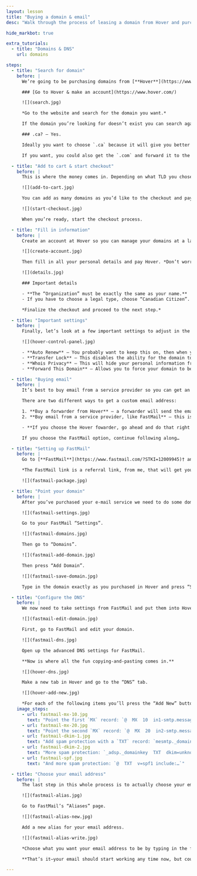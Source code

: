 ```yaml
---
layout: lesson
title: "Buying a domain & email"
desc: "Walk through the process of leasing a domain from Hover and purchasing an email account from FastMail."

hide_markbot: true

extra_tutorials:
  - title: "Domains & DNS"
    url: domains

steps:
  - title: "Search for domain"
    before: |
      We’re going to be purchasing domains from [**Hover**](https://www.hover.com/), a small Canadian domain registrar with amazing customer service.

      ### [Go to Hover & make an account](https://www.hover.com/)

      ![](search.jpg)

      *Go to the website and search for the domain you want.*

      If the domain you’re looking for doesn’t exist you can search again or find a different TLD.

      ### .ca? — Yes.

      Ideally you want to choose `.ca` because it will give you better search results juice for Canadian searchers.

      If you want, you could also get the `.com` and forward it to the `.ca` so they act as the same website.

  - title: "Add to cart & start checkout"
    before: |
      This is where the money comes in. Depending on what TLD you chose you’ll be charged a different amount—some of the new fancier ones are more expensive.

      ![](add-to-cart.jpg)

      You can add as many domains as you’d like to the checkout and pay for all of them once.

      ![](start-checkout.jpg)

      When you’re ready, start the checkout process.

  - title: "Fill in information"
    before: |
      Create an account at Hover so you can manage your domains at a later time. **Remember your password!**

      ![](create-account.jpg)

      Then fill in all your personal details and pay Hover. *Don’t worry these personal details are not going to be shown publicly unless you want.*

      ![](details.jpg)

      ### Important details

      - **The “Organization” must be exactly the same as your name.**
      - If you have to choose a legal type, choose “Canadian Citizen”.

      *Finalize the checkout and proceed to the next step.*

  - title: "Important settings"
    before: |
      Finally, let’s look at a few important settings to adjust in the Hover domain control panel.

      ![](hover-control-panel.jpg)

      - **Auto Renew** — You probably want to keep this on, then when your domain lease is about to expire your registrar will automatically charge your credit card to register the domain again. You will receive notice e-mails before this happens.
      - **Transfer Lock** — This disables the ability for the domain to be transfered to another registrar. If you want to transfer your domain you’d have to turn this feature off.
      - **Whois Privacy** — This will hide your personal information from WHOIS lookups. So, if someone searched your domain in the WHOIS database they would not be able to see your address and phone number. If your registrar is charging you extra for this you’re getting ripped off.
      - **Forward This Domain** — Allows you to force your domain to be redirected to another location. I use this often if I purchase both the .ca and the .com. I forward the .com to the .ca so that if anyone types .com into their browser it will automatically take them to the primary .ca domain.

  - title: "Buying email"
    before: |
      It’s best to buy email from a service provider so you can get an email address for your custom domain. I often buy my e-mail services from [FastMail](https://www.fastmail.com/?STKI=12009945)† because they are independent and have great customer service.

      There are two different ways to get a custom email address:

      1. **Buy a forwarder from Hover** — a forwarder will send the email to another address, like Gmail or something. But you can never respond from the custom email address.
      2. **Buy email from a service provider, like FastMail** — this is what I would recommend, it will give you a completely separate, business account tied to your domain.

      - **If you choose the Hover fowarder, go ahead and do that right in your Hover account—then you’re done—don’t continue this lesson.**

      If you choose the FastMail option, continue following along…

  - title: "Setting up FastMail"
    before: |
      Go to [**FastMail**](https://www.fastmail.com/?STKI=12009945)† and sign up for an account—you’ll need to pick the **Standard** account to be able to use your custom domain.

      *The FastMail link is a referral link, from me, that will get you 10% off your first year.*

      ![](fastmail-package.jpg)

  - title: "Point your domain"
    before: |
      After you’ve purchased your e-mail service we need to do some domain pointing.

      ![](fastmail-settings.jpg)

      Go to your FastMail “Settings”.

      ![](fastmail-domains.jpg)

      Then go to “Domains”.

      ![](fastmail-add-domain.jpg)

      Then press “Add Domain”.

      ![](fastmail-save-domain.jpg)

      Type in the domain exactly as you purchased in Hover and press “Save”.

  - title: "Configure the DNS"
    before: |
      We now need to take settings from FastMail and put them into Hover to connect the two pieces together.

      ![](fastmail-edit-domain.jpg)

      First, go to FastMail and edit your domain.

      ![](fastmail-dns.jpg)

      Open up the advanced DNS settings for FastMail.

      **Now is where all the fun copying-and-pasting comes in.**

      ![](hover-dns.jpg)

      Make a new tab in Hover and go to the “DNS” tab.

      ![](hover-add-new.jpg)

      *For each of the following items you’ll press the “Add New” button then “Save”.*
    image_steps:
      - url: fastmail-mx-10.jpg
        text: "Point the first `MX` record: `@  MX  10  in1-smtp.messagingengine.com`"
      - url: fastmail-mx-20.jpg
        text: "Point the second `MX` record: `@  MX  20  in2-smtp.messagingengine.com`"
      - url: fastmail-dkim-1.jpg
        text: "Add spam protection with a `TXT` record: `mesmtp._domainkey  TXT  v=DKIM1; k=rsa; p=…`"
      - url: fastmail-dkim-2.jpg
        text: "More spam protection: `_adsp._domainkey  TXT  dkim=unknown`"
      - url: fastmail-spf.jpg
        text: "And more spam protection: `@  TXT  v=spf1 include:…`"

  - title: "Choose your email address"
    before: |
      The last step in this whole process is to actually choose your email address—what comes before the `@` symbol.

      ![](fastmail-alias.jpg)

      Go to FastMail’s “Aliases” page.

      ![](fastmail-alias-new.jpg)

      Add a new alias for your email address.

      ![](fastmail-alias-write.jpg)

      *Choose what you want your email address to be by typing in the field.* I would choose something like `hey` or `hello` or `thomas` or something friendly.

      **That’s it—your email should start working any time now, but could take up to 24 hours.**

---
```

